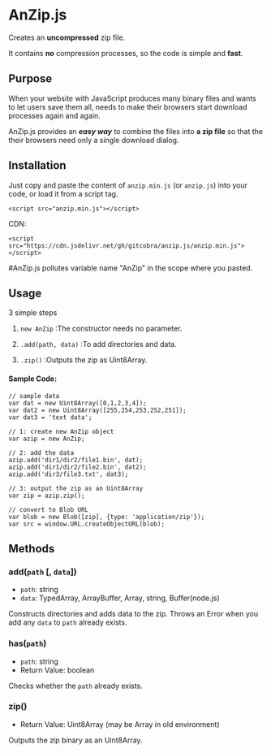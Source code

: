 # AnZip.js
Creates an **uncompressed** zip file.

It contains **no** compression processes, so the code is simple and **fast**.
## Purpose
When your website with JavaScript produces many binary files and wants to let users save them all, needs to make their browsers start download processes again and again.

AnZip.js provides an ***easy way*** to combine the files into **a zip file** so that the their browsers need only a single download dialog.

## Installation
Just copy and paste the content of `anzip.min.js` (or `anzip.js`) into your code, or load it from a script tag.


```
<script src="anzip.min.js"></script>
```
CDN:
```
<script src="https://cdn.jsdelivr.net/gh/gitcobra/anzip.js/anzip.min.js"></script>
```
#AnZip.js pollutes variable name "AnZip" in the scope where you pasted.

## Usage
3 simple steps

1. `new AnZip` :The constructor needs no parameter.

1. `.add(path, data)` :To add directories and data.

1. `.zip()` :Outputs the zip as Uint8Array.

#### Sample Code:
```
// sample data
var dat = new Uint8Array([0,1,2,3,4]);
var dat2 = new Uint8Array([255,254,253,252,251]);
var dat3 = 'text data';

// 1: create new AnZip object
var azip = new AnZip;

// 2: add the data
azip.add('dir1/dir2/file1.bin', dat);
azip.add('dir1/dir2/file2.bin', dat2);
azip.add('dir3/file3.txt', dat3);

// 3: output the zip as an Uint8Array
var zip = azip.zip();

// convert to Blob URL
var blob = new Blob([zip], {type: 'application/zip'});
var src = window.URL.createObjectURL(blob);
```

## Methods
### add(`path` [, `data`])
- `path`: string
- `data`: TypedArray, ArrayBuffer, Array, string, Buffer(node.js)

Constructs directories and adds data to the zip. Throws an Error when you add any `data` to `path` already exists.
### has(`path`)
- `path`: string
- Return Value: boolean

Checks whether the `path` already exists.

### zip()
- Return Value: Uint8Array (may be Array in old environment)

Outputs the zip binary as an Uint8Array.
